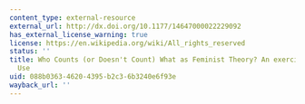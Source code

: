 ```yaml
---
content_type: external-resource
external_url: http://dx.doi.org/10.1177/14647000022229092
has_external_license_warning: true
license: https://en.wikipedia.org/wiki/All_rights_reserved
status: ''
title: Who Counts (or Doesn't Count) What as Feminist Theory? An exercise in Dictionary
  Use
uid: 088b0363-4620-4395-b2c3-6b3240e6f93e
wayback_url: ''
---
```

